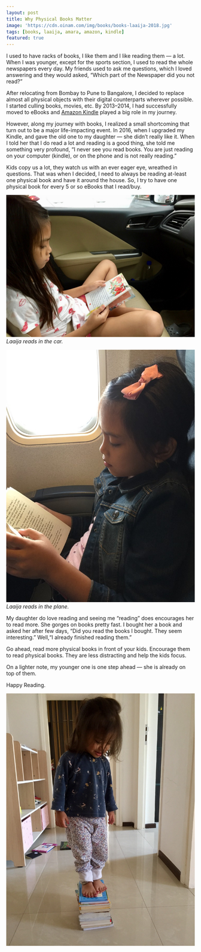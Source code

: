 ```yaml
---
layout: post
title: Why Physical Books Matter
image: 'https://cdn.oinam.com/img/books/books-laaija-2018.jpg'
tags: [books, laaija, amara, amazon, kindle]
featured: true
---
```


I used to have racks of books, I like them and I like reading them — a lot. When I was younger, except for the sports section, I used to read the whole newspapers every day. My friends used to ask me questions, which I loved answering and they would asked, “Which part of the Newspaper did you not read?”

After relocating from Bombay to Pune to Bangalore, I decided to replace almost all physical objects with their digital counterparts wherever possible. I started culling books, movies, etc. By 2013–2014, I had successfully moved to eBooks and [Amazon Kindle](https://en.wikipedia.org/wiki/Amazon_Kindle) played a big role in my journey.

However, along my journey with books, I realized a small shortcoming that turn out to be a major life-impacting event. In 2016, when I upgraded my Kindle, and gave the old one to my daughter — she didn’t really like it. When I told her that I do read a lot and reading is a good thing, she told me something very profound, “I never see you read books. You are just reading on your computer (kindle), or on the phone and is not really reading.”

Kids copy us a lot, they watch us with an ever eager eye, wreathed in questions. That was when I decided, I need to always be reading at-least one physical book and have it around the house. So, I try to have one physical book for every 5 or so eBooks that I read/buy.

![Laaija reads in the car)](/assets/2018/laaija-reading-book-1.jpg)
_Laaija reads in the car._

![Laaija reads in the plane)](/assets/2018/laaija-reading-book-2.jpg)
_Laaija reads in the plane._

My daughter do love reading and seeing me “reading” does encourages her to read more. She gorges on books pretty fast. I bought her a book and asked her after few days, “Did you read the books I bought. They seem interesting.” Well,“I already finished reading them.”

Go ahead, read more physical books in front of your kids. Encourage them to read physical books. They are less distracting and help the kids focus.

On a lighter note, my younger one is one step ahead — she is already on top of them.

Happy Reading.

![Amara on top of Books.)](/assets/2018/amara-standing-on-books.jpg)
